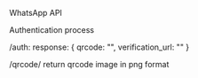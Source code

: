 WhatsApp API


Authentication process

/auth:
response: {
    qrcode: "<codeurl>",
    verification_url: "<url to verify authentication>"
}

/qrcode/<unique identifier>
return qrcode image in png format



